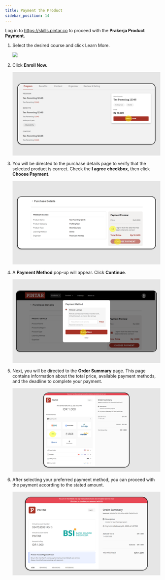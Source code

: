 ```yaml
---
title: Payment the Product
sidebar_position: 14
---
```

Log in to https://skills.pintar.co to proceed with the **Prakerja Product Payment**.

1. Select the desired course and click Learn More.

   ![](/img/payment-skills_eng-1.png)
2. Click **Enroll Now.**

   ![](/img/payment-skills_eng-2.png)
3. You will be directed to the purchase details page to verify that the selected product is correct. Check the **I agree** **checkbox**, then click **Choose Payment**.

   ![](/img/payment-skills_eng-3.png)
4. A **Payment Method** pop-up will appear. Click **Continue**.

   ![](/img/payment-skills_eng-4.png)
5. Next, you will be directed to the **Order Summary** page. This page contains information about the total price, available payment methods, and the deadline to complete your payment.

   ![](/img/payment-skills-4.png)
6. After selecting your preferred payment method, you can proceed with the payment according to the stated amount.

   ![](/img/payment-skills-5.png)
